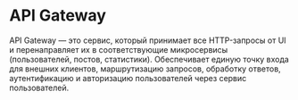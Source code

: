 # API Gateway
API Gateway — это сервис, который принимает все HTTP-запросы от UI и перенаправляет их в соответствующие микросервисы (пользователей, постов, статистики).
Обеспечивает единую точку входа для внешних клиентов, маршрутизацию запросов, обработку ответов, аутентификацию и авторизацию пользователей через сервис пользователей.